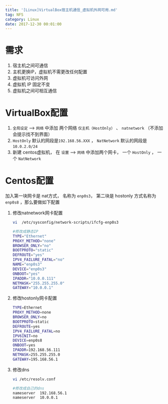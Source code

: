 ```yaml
---
title: '[Linux]VirtualBox宿主机通信_虚拟机外网可用.md'
tag: NFS
category: Linux
date: 2017-12-30 00:01:00
---
```


## 



# 需求



1. 宿主机之间可通信
2. 主机更换IP，虚拟机不需更改任何配置
3. 虚拟机可访问外网
4. 虚拟机 IP 固定不变
5. 虚拟机之间可相互通信



# VirtualBox配置

1.  `全局设定`  --> `网络`   中添加 两个网络 `仅主机（HostOnly）` 、 `natnetwork`  （不添加会提示找不到界面）
2. `HostOnly` 默认的网段是`192.168.56.XXX` ， `NatNetwork` 默认的网段是  `10.0.2.0/24`  
3. 新建 centos虚拟机， 在 `设置`  --> `网络` 中添加两个网卡， 一个 `HostOnly` ， 一个 `NatNetwork` 

# Centos配置



加入第一块网卡是 nat方式， 名称为 `enp0s3`， 第二块是 hostonly 方式名称为 `enp0s8` ，那么要做如下配置

1. 修改natnetwork网卡配置

   ```bash
   vi  /etc/sysconfig/network-scripts/ifcfg-enp0s3
   
   #修改成静态IP
   TYPE="Ethernet"
   PROXY_METHOD="none"
   BROWSER_ONLY="no"
   BOOTPROTO="static"
   DEFROUTE="yes"
   IPV4_FAILURE_FATAL="no"
   NAME="enp0s3"
   DEVICE="enp0s3"
   ONBOOT="yes"
   IPADDR="10.0.0.111"
   NETMASK="255.255.255.0"
   GATEWAY="10.0.0.1"
   
   ```

2. 修改hostonly网卡配置

   ```bash
   TYPE=Ethernet
   PROXY_METHOD=none
   BROWSER_ONLY=no
   BOOTPROTO=static
   DEFROUTE=yes
   IPV4_FAILURE_FATAL=no
   IPV6INIT=no
   DEVICE=enp0s8
   ONBOOT=yes
   IPADDR=192.168.56.111
   NETMASK=255.255.255.0
   GATEWAY=195.168.56.1
   ```

3. 修改dns

   ```bash
   vi /etc/resolv.conf
   
   #修改成自己的dns
   nameserver  192.168.56.1
   nameserver  10.0.0.1
   ```

   
